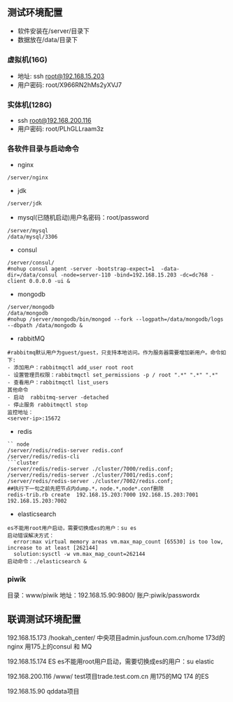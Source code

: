 ## 测试环境配置
* 软件安装在/server/目录下
* 数据放在/data/目录下
### 虚拟机(16G)
* 地址: ssh root@192.168.15.203
* 用户密码: root/X966RN2hMs2yXVJ7
### 实体机(128G)
* ssh root@192.168.200.116
* 用户密码: root/PLhGLLraam3z
### 各软件目录与启动命令
 * nginx
  ```aidl
  /server/nginx
```
  * jdk
  ```aidl
  /server/jdk
```
  * mysql(已随机启动)用户名密码：root/password
   ```aidl
   /server/mysql
   /data/mysql/3306
   
```
  * consul 
  ```aidl
  /server/consul/
  #nohup consul agent -server -bootstrap-expect=1  -data-dir=/data/consul -node=server-110 -bind=192.168.15.203 -dc=dc768 -client 0.0.0.0 -ui &
```
  * mongodb
  ```aidl
  /server/mongodb
  /data/mongodb
  #nohup /server/mongodb/bin/mongod --fork --logpath=/data/mongodb/logs --dbpath /data/mongodb &
```
  * rabbitMQ
  ```aidl
  #rabbitmq默认用户为guest/guest，只支持本地访问。作为服务器需要增加新用户。命令如下:
  - 添加用户：rabbitmqctl add_user root root
  - 设置管理员权限：rabbitmqctl set_permissions -p / root ".*" ".*" ".*"
  - 查看用户：rabbitmqctl list_users
  其他命令
  - 启动  rabbitmq-server -detached
  - 停止服务 rabbitmqctl stop
  监控地址：
  <server-ip>:15672
```
  * redis
  ```aidl
  `` node
  /server/redis/redis-server redis.conf
  /server/redis/redis-cli
  ```cluster
  /server/redis/redis-server ./cluster/7000/redis.conf;
  /server/redis/redis-server ./cluster/7001/redis.conf;
  /server/redis/redis-server ./cluster/7002/redis.conf;
  ##执行下一句之前先把节点内dump.*，node.*,node*.conf删除
  redis-trib.rb create  192.168.15.203:7000 192.168.15.203:7001 192.168.15.203:7002
```
  * elasticsearch
  ```aidl
  es不能用root用户启动，需要切换成es的用户：su es
  启动错误解决方式：
    error:max virtual memory areas vm.max_map_count [65530] is too low, increase to at least [262144]
    solution:sysctl -w vm.max_map_count=262144
  启动命令：./elasticsearch &
```
### piwik

目录：www/piwik
地址：192.168.15.90:9800/
账户:piwik/passwordx  


## 联调测试环境配置
192.168.15.173 /hookah_center/ 中央项目admin.jusfoun.com.cn/home 173d的nginx  用175上的consul 和 MQ

192.168.15.174 ES  es不能用root用户启动，需要切换成es的用户：su elastic

192.168.200.116 /www/ test项目trade.test.com.cn 用175的MQ  174 的ES

192.168.15.90 qddata项目 